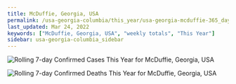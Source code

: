 ```yaml
---
title: McDuffie, Georgia, USA
permalink: /usa-georgia-columbia/this_year/usa-georgia-mcduffie-365_days.html
last_updated: Mar 24, 2022
keywords: ["McDuffie, Georgia, USA", "weekly totals", "This Year"]
sidebar: usa-georgia-columbia_sidebar
---
```


![Rolling 7-day Confirmed Cases This Year for McDuffie, Georgia, USA](/covid_tracker/images/graphs/usa-georgia-mcduffie-rolling_7_days_confirmed-365_days_graph.png)

![Rolling 7-day Confirmed Deaths This Year for McDuffie, Georgia, USA](/covid_tracker/images/graphs/usa-georgia-mcduffie-rolling_7_days_deaths-365_days_graph.png)
